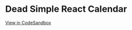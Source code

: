 # Dead Simple React Calendar

[View in CodeSandbox](https://codesandbox.io/s/dead-simple-react-calendar-5l3fg)